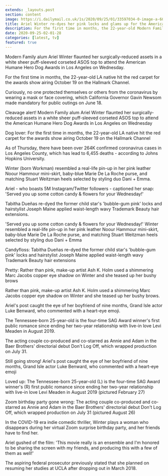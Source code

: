 ```yaml
---
extends: _layouts.post
section: content
image: https://i.dailymail.co.uk/1s/2020/09/25/01/33597034-0-image-a-60_1600993915023.jpg 
title: Ariel Winter re-dyes her pink locks and glams up for the American Humane Hero Dog Awards in LA 
description: For the first time in months, the 22-year-old Modern Family alum hit the red carpet for the awards show airing October 19 on the Hallmark Channel 
date: 2020-09-25-02-01-28 
categories: [latest, tv] 
featured: true 
--- 
```

Modern Family alum Ariel Winter flaunted her surgically-reduced assets in a white sheer puff-sleeved corseted ASOS top to attend the American Humane Hero Dog Awards in Los Angeles on Wednesday.

For the first time in months, the 22-year-old LA native hit the red carpet for the awards show airing October 19 on the Hallmark Channel.

Curiously, no one protected themselves or others from the coronavirus by wearing a mask or face covering, which California Governor Gavin Newsom made mandatory for public outings on June 18. 

Cleavage alert! Modern Family alum Ariel Winter flaunted her surgically-reduced assets in a white sheer puff-sleeved corseted ASOS top to attend the American Humane Hero Dog Awards in Los Angeles on Wednesday

Dog lover: For the first time in months, the 22-year-old LA native hit the red carpet for the awards show airing October 19 on the Hallmark Channel

As of Thursday, there have been over 264K confirmed coronavirus cases in Los Angeles County, which has lead to 6,455 deaths - according to Johns Hopkins University. 

Winter (born Workman) resembled a real-life pin-up in her pink leather Noour Hammour mini-skirt, baby-blue Marie De La Roche purse, and matching Stuart Weitzman heels selected by styling duo Dani + Emma.

Ariel - who boasts 5M Instagram/Twitter followers - captioned her snap: 'Served you up some cotton candy & flowers for your Wednesday!'

Tabitha Dueñas re-dyed the former child star's 'bubble-gum pink' locks and hairstylist Joseph Maine applied waist-length wavy Trademark Beauty hair extensions. 

'Served you up some cotton candy & flowers for your Wednesday!' Winter resembled a real-life pin-up in her pink leather Noour Hammour mini-skirt, baby-blue Marie De La Roche purse, and matching Stuart Weitzman heels selected by styling duo Dani + Emma

Candyfloss: Tabitha Dueñas re-dyed the former child star's 'bubble-gum pink' locks and hairstylist Joseph Maine applied waist-length wavy Trademark Beauty hair extensions

Pretty: Rather than pink, make-up artist Ash K. Holm used a shimmering Marc Jacobs copper eye shadow on Winter and she teased up her bushy brows

Rather than pink, make-up artist Ash K. Holm used a shimmering Marc Jacobs copper eye shadow on Winter and she teased up her bushy brows.

Ariel's post caught the eye of her boyfriend of nine months, Grand Isle actor Luke Benward, who commented with a heart-eye emoji.

The Tennessee-born 25-year-old is the four-time SAG Award winner's first public romance since ending her two-year relationship with live-in love Levi Meaden in August 2019.

The acting couple co-produced and co-starred as Annie and Adam in the Baer Brothers' directorial debut Don't Log Off, which wrapped production on July 31.

Still going strong! Ariel's post caught the eye of her boyfriend of nine months, Grand Isle actor Luke Benward, who commented with a heart-eye emoji

Loved up: The Tennessee-born 25-year-old (L) is the four-time SAG Award winner's (R) first public romance since ending her two-year relationship with live-in love Levi Meaden in August 2019 (pictured February 27)

Zoom birthday party gone wrong: The acting couple co-produced and co-starred as Annie and Adam in the Baer Brothers' directorial debut Don't Log Off, which wrapped production on July 31 (pictured August 26)

In the COVID-19 era indie comedic thriller, Winter plays a woman who disappears during her virtual Zoom surprise birthday party, and her friends have to find her.

Ariel gushed of the film: 'This movie really is an ensemble and I'm honored to be sharing the screen with my friends, and producing this with a few of them as well!'

The aspiring federal prosecutor previously stated that she planned on resuming her studies at UCLA after dropping out in March 2018.

